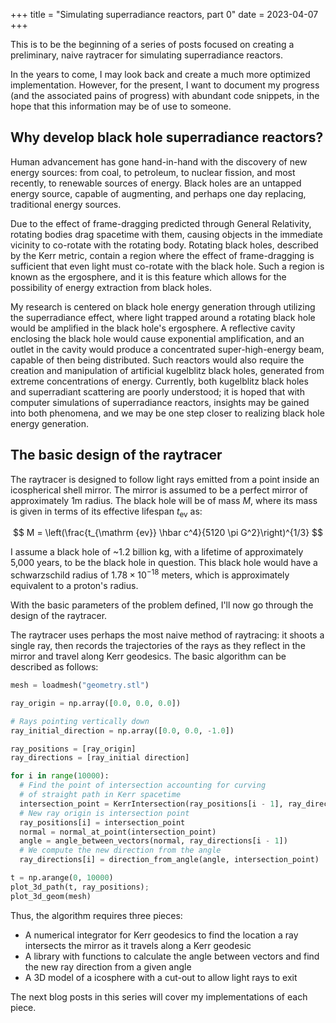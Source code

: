 +++
title = "Simulating superradiance reactors, part 0"
date = 2023-04-07
+++

This is to be the beginning of a series of posts focused on creating a preliminary, naive raytracer for simulating superradiance reactors.

<!-- more -->

In the years to come, I may look back and create a much more optimized implementation. However, for the present, I want to document my progress (and the associated pains of progress) with abundant code snippets, in the hope that this information may be of use to someone.

## Why develop black hole superradiance reactors?

Human advancement has gone hand-in-hand with the discovery of new energy sources: from coal, to petroleum, to nuclear fission, and most recently, to renewable sources of energy. Black holes are an untapped energy source, capable of augmenting, and perhaps one day replacing, traditional energy sources.

Due to the effect of frame-dragging predicted through General Relativity, rotating bodies drag spacetime with them, causing objects in the immediate vicinity to co-rotate with the rotating body. Rotating black holes, described by the Kerr metric, contain a region where the effect of frame-dragging is sufficient that even light must co-rotate with the black hole. Such a region is known as the ergosphere, and it is this feature which allows for the possibility of energy extraction from black holes.

My research is centered on black hole energy generation through utilizing the superradiance effect, where light trapped around a rotating black hole would be amplified in the black hole's ergosphere. A reflective cavity enclosing the black hole would cause exponential amplification, and an outlet in the cavity would produce a concentrated super-high-energy beam, capable of then being distributed.  Such reactors would also require the creation and manipulation of artificial kugelblitz black holes, generated from extreme concentrations of energy. Currently, both kugelblitz black holes and superradiant scattering are poorly understood; it is hoped that with computer simulations of superradiance reactors, insights may be gained into both phenomena, and we may be one step closer to realizing black hole energy generation.

## The basic design of the raytracer

The raytracer is designed to follow light rays emitted from a point inside an icospherical shell mirror. The mirror is assumed to be a perfect mirror of approximately 1m radius. The black hole will be of mass $M$, where its mass is given in terms of its effective lifespan $t_\mathrm{ev}$ as:

$$
M = \left(\frac{t_{\mathrm {ev}} \hbar c^4}{5120 \pi G^2}\right)^{1/3}
$$

I assume a black hole of ~1.2 billion kg, with a lifetime of approximately 5,000 years, to be the black hole in question. This black hole would have a schwarzschild radius of $1.78 \times 10^{-18}$ meters, which is approximately equivalent to a proton's radius.

With the basic parameters of the problem defined, I'll now go through the design of the raytracer.

The raytracer uses perhaps the most naive method of raytracing: it shoots a single ray, then records the trajectories of the rays as they reflect in the mirror and travel along Kerr geodesics. The basic algorithm can be described as follows:

```python
mesh = loadmesh("geometry.stl")

ray_origin = np.array([0.0, 0.0, 0.0])

# Rays pointing vertically down
ray_initial_direction = np.array([0.0, 0.0, -1.0])

ray_positions = [ray_origin]
ray_directions = [ray_initial direction]

for i in range(10000):
  # Find the point of intersection accounting for curving
  # of straight path in Kerr spacetime
  intersection_point = KerrIntersection(ray_positions[i - 1], ray_directions[i - 1])
  # New ray origin is intersection point
  ray_positions[i] = intersection_point
  normal = normal_at_point(intersection_point)
  angle = angle_between_vectors(normal, ray_directions[i - 1])
  # We compute the new direction from the angle
  ray_directions[i] = direction_from_angle(angle, intersection_point)

t = np.arange(0, 10000)
plot_3d_path(t, ray_positions);
plot_3d_geom(mesh)
```

Thus, the algorithm requires three pieces:

- A numerical integrator for Kerr geodesics to find the location a ray intersects the mirror as it travels along a Kerr geodesic
- A library with functions to calculate the angle between vectors and find the new ray direction from a given angle
- A 3D model of a icosphere with a cut-out to allow light rays to exit

The next blog posts in this series will cover my implementations of each piece.
